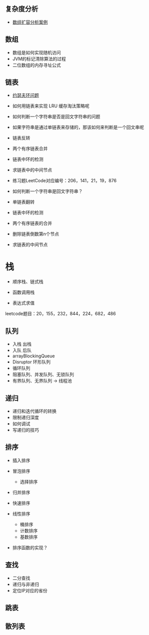 ## 复杂度分析
- [数组扩容分析案例](src/main/java/geektime/ComplexityAnalysis.java)
## 数组
- 数组是如何实现随机访问
- JVM的标记清除算法的过程
- 二位数组的内存寻址公式
## 链表
- [约瑟夫环问题](/src/main/java/geektime/约瑟夫环.md)
- 如何用链表来实现 LRU 缓存淘汰策略呢 
- 如何判断一个字符串是否是回文字符串的问题 
- 如果字符串是通过单链表来存储的，那该如何来判断是一个回文串呢 
- 链表反转 
- 两个有序链表合并 
- 链表中环的检测 
- 求链表中的中间节点 
- 练习题LeetCode对应编号：206，141，21，19，876

- 如何判断一个字符串是回文字符串？
- 单链表翻转
- 链表中环的检测
- 两个有序链表的合并
- 删除链表倒数第n个节点
- 求链表的中间节点
# 栈
- 顺序栈、链式栈
- 函数调用栈

- 表达式求值

leetcode题目：20，155，232，844，224，682，486

## 队列
- 入栈 出栈
- 入队 后队
- arrayBlockingQueue
- Disruptor 环形队列
- 循环队列
- 阻塞队列、并发队列、无锁队列
- 有界队列、无界队列 -> 线程池

## 递归
- 递归和迭代循环的转换
- 限制递归深度
- 如何调试
- 写递归的技巧
## 排序
 - 插入排序
 - 冒泡排序
   - 选择排序
 
 - 归并排序
 - 快速排序
   
 - 线性排序
    - 桶排序
    - 计数排序
    - 基数排序   

- 排序函数的实现？

## 查找
- 二分查找
- 递归与非递归
- 定位IP对应的省份

## 跳表

## 散列表
